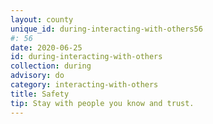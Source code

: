 ```yaml
---
layout: county 
unique_id: during-interacting-with-others56
#: 56
date: 2020-06-25
id: during-interacting-with-others
collection: during
advisory: do
category: interacting-with-others
title: Safety
tip: Stay with people you know and trust.
---
```

